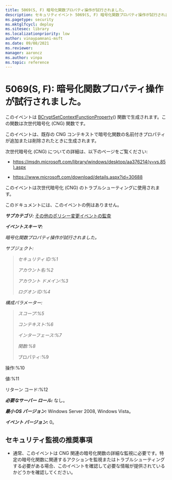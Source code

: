 ```yaml
---
title: 5069(S, F) 暗号化関数プロパティ操作が試行されました。
description: セキュリティイベント 5069(S, F) 暗号化関数プロパティ操作が試行されましたについて説明します。
ms.pagetype: security
ms.mktglfcycl: deploy
ms.sitesec: library
ms.localizationpriority: low
author: vinaypamnani-msft
ms.date: 09/08/2021
ms.reviewer: 
manager: aaroncz
ms.author: vinpa
ms.topic: reference
---
```


# 5069(S, F): 暗号化関数プロパティ操作が試行されました。

このイベントは [BCryptSetContextFunctionProperty](/windows/win32/api/bcrypt/nf-bcrypt-bcryptsetcontextfunctionproperty)() 関数で生成されます。この関数は次世代暗号化 (CNG) 関数です。

このイベントは、既存の CNG コンテキストで暗号化関数の名前付きプロパティが追加または削除されたときに生成されます。

次世代暗号化 (CNG) についての詳細は、以下のページをご覧ください:

-   <https://msdn.microsoft.com/library/windows/desktop/aa376214(v=vs.85).aspx>

-   <https://www.microsoft.com/download/details.aspx?id=30688>

このイベントは次世代暗号化 (CNG) のトラブルシューティングに使用されます。

このドキュメントには、このイベントの例はありません。

***サブカテゴリ:***&nbsp;[その他のポリシー変更イベントの監査](audit-other-policy-change-events.md)

***イベントスキーマ:***

*暗号化関数プロパティ操作が試行されました。*

*サブジェクト:*

> *セキュリティ ID:%1*
>
> *アカウント名:%2*
>
> *アカウント ドメイン:%3*
>
> *ログオン ID:%4*

*構成パラメーター:*

> *スコープ:%5*
>
> *コンテキスト:%6*
>
> *インターフェース:%7*
>
> *関数:%8*
>
> プロパティ:%9

操作:%10

値:%11

リターン コード:%12

***必要なサーバー ロール:*** なし。

***最小 OS バージョン:*** Windows Server 2008, Windows Vista。

***イベント バージョン:*** 0。

## セキュリティ監視の推奨事項

-   通常、このイベントは CNG 関連の暗号化関数の詳細な監視に必要です。特定の暗号化関数に関連するアクションを監視またはトラブルシューティングする必要がある場合、このイベントを確認して必要な情報が提供されているかどうかを確認してください。
